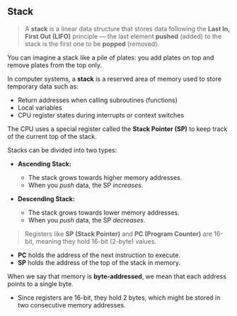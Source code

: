 ## Stack

>A **stack** is a linear data structure that stores data following the **Last In, First Out (LIFO)** principle — the last element **pushed** (added) to the stack is the first one to be **popped** (removed).

You can imagine a stack like a pile of plates: you add plates on top and remove plates from the top only.

In computer systems, a **stack** is a reserved area of memory used to store temporary data such as:
- Return addresses when calling subroutines (functions)
- Local variables
- CPU register states during interrupts or context switches

The CPU uses a special register called the **Stack Pointer (SP)** to keep track of the current top of the stack.

Stacks can be divided into two types:

- **Ascending Stack:**
	- The stack grows towards higher memory addresses. 
	- When you *push* data, the SP _increases_.

- **Descending Stack:**
	- The stack grows towards lower memory addresses. 
	- When you *push* data, the SP _decreases_.

>Registers like **SP (Stack Pointer)** and **PC (Program Counter)** are 16-bit, meaning they hold 16-bit (2-byte) values.
- **PC** holds the address of the next instruction to execute.  
- **SP** holds the address of the top of the stack in memory.

When we say that memory is **byte-addressed**, we mean that each address points to a single byte.
- Since registers are 16-bit, they hold 2 bytes, which might be stored in two consecutive memory addresses.
